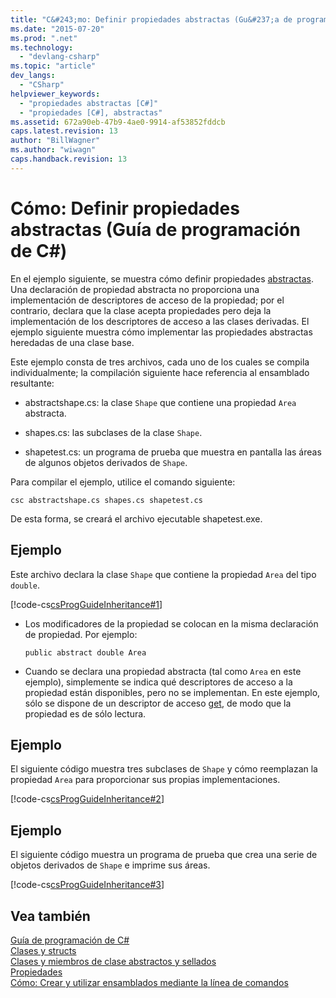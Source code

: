 ```yaml
---
title: "C&#243;mo: Definir propiedades abstractas (Gu&#237;a de programaci&#243;n de C#) | Microsoft Docs"
ms.date: "2015-07-20"
ms.prod: ".net"
ms.technology: 
  - "devlang-csharp"
ms.topic: "article"
dev_langs: 
  - "CSharp"
helpviewer_keywords: 
  - "propiedades abstractas [C#]"
  - "propiedades [C#], abstractas"
ms.assetid: 672a90eb-47b9-4ae0-9914-af53852fddcb
caps.latest.revision: 13
author: "BillWagner"
ms.author: "wiwagn"
caps.handback.revision: 13
---
```

# C&#243;mo: Definir propiedades abstractas (Gu&#237;a de programaci&#243;n de C#)
En el ejemplo siguiente, se muestra cómo definir propiedades [abstractas](../../../csharp/language-reference/keywords/abstract.md).  Una declaración de propiedad abstracta no proporciona una implementación de descriptores de acceso de la propiedad; por el contrario, declara que la clase acepta propiedades pero deja la implementación de los descriptores de acceso a las clases derivadas.  El ejemplo siguiente muestra cómo implementar las propiedades abstractas heredadas de una clase base.  
  
 Este ejemplo consta de tres archivos, cada uno de los cuales se compila individualmente; la compilación siguiente hace referencia al ensamblado resultante:  
  
-   abstractshape.cs: la clase `Shape` que contiene una propiedad `Area` abstracta.  
  
-   shapes.cs: las subclases de la clase `Shape`.  
  
-   shapetest.cs: un programa de prueba que muestra en pantalla las áreas de algunos objetos derivados de `Shape`.  
  
 Para compilar el ejemplo, utilice el comando siguiente:  
  
 `csc abstractshape.cs shapes.cs shapetest.cs`  
  
 De esta forma, se creará el archivo ejecutable shapetest.exe.  
  
## Ejemplo  
 Este archivo declara la clase `Shape` que contiene la propiedad `Area` del tipo `double`.  
  
 [!code-cs[csProgGuideInheritance#1](../../../csharp/programming-guide/classes-and-structs/codesnippet/csharp/how-to-define-abstract-p_1.cs)]  
  
-   Los modificadores de la propiedad se colocan en la misma declaración de propiedad.  Por ejemplo:  
  
    ```  
    public abstract double Area  
    ```  
  
-   Cuando se declara una propiedad abstracta \(tal como `Area` en este ejemplo\), simplemente se indica qué descriptores de acceso a la propiedad están disponibles, pero no se implementan.  En este ejemplo, sólo se dispone de un descriptor de acceso [get](../../../csharp/language-reference/keywords/get.md), de modo que la propiedad es de sólo lectura.  
  
## Ejemplo  
 El siguiente código muestra tres subclases de `Shape` y cómo reemplazan la propiedad `Area` para proporcionar sus propias implementaciones.  
  
 [!code-cs[csProgGuideInheritance#2](../../../csharp/programming-guide/classes-and-structs/codesnippet/csharp/how-to-define-abstract-p_2.cs)]  
  
## Ejemplo  
 El siguiente código muestra un programa de prueba que crea una serie de objetos derivados de `Shape` e imprime sus áreas.  
  
 [!code-cs[csProgGuideInheritance#3](../../../csharp/programming-guide/classes-and-structs/codesnippet/csharp/how-to-define-abstract-p_3.cs)]  
  
## Vea también  
 [Guía de programación de C\#](../../../csharp/programming-guide/index.md)   
 [Clases y structs](../../../csharp/programming-guide/classes-and-structs/index.md)   
 [Clases y miembros de clase abstractos y sellados](../../../csharp/programming-guide/classes-and-structs/abstract-and-sealed-classes-and-class-members.md)   
 [Propiedades](../../../csharp/programming-guide/classes-and-structs/properties.md)   
 [Cómo: Crear y utilizar ensamblados mediante la línea de comandos](../Topic/How%20to:%20Create%20and%20Use%20Assemblies%20Using%20the%20Command%20Line%20\(C%23%20and%20Visual%20Basic\).md)